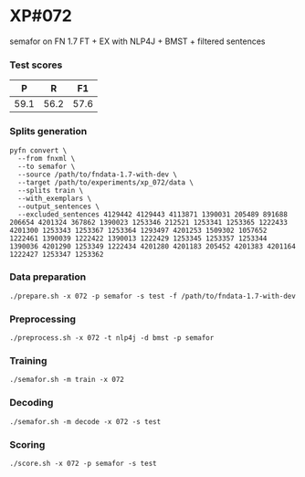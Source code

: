 # XP\#072

semafor on FN 1.7 FT + EX with NLP4J + BMST + filtered sentences

### Test scores
| P | R | F1 |
| --- | --- | --- |
| 59.1 | 56.2 | 57.6 |

### Splits generation
```
pyfn convert \
  --from fnxml \
  --to semafor \
  --source /path/to/fndata-1.7-with-dev \
  --target /path/to/experiments/xp_072/data \
  --splits train \
  --with_exemplars \
  --output_sentences \
  --excluded_sentences 4129442 4129443 4113871 1390031 205489 891688 206654 4201324 367862 1390023 1253346 212521 1253341 1253365 1222433 4201300 1253343 1253367 1253364 1293497 4201253 1509302 1057652 1222461 1390039 1222422 1390013 1222429 1253345 1253357 1253344 1390036 4201290 1253349 1222434 4201280 4201183 205452 4201383 4201164 1222427 1253347 1253362
```

### Data preparation
```
./prepare.sh -x 072 -p semafor -s test -f /path/to/fndata-1.7-with-dev
```

### Preprocessing
```
./preprocess.sh -x 072 -t nlp4j -d bmst -p semafor
```

### Training
```
./semafor.sh -m train -x 072
```

### Decoding
```
./semafor.sh -m decode -x 072 -s test
```

### Scoring
```
./score.sh -x 072 -p semafor -s test
```
